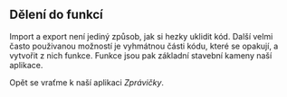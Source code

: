 ## Dělení do funkcí

Import a export není jediný způsob, jak si hezky uklidit kód. Další velmi často použivanou možností je vyhmátnou části kódu, které se opakují, a vytvořit z nich funkce. Funkce jsou pak základní stavební kameny naší aplikace. 

Opět se vraťme k naší aplikaci _Zprávičky_.
